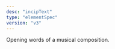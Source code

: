 ```yaml
---
desc: "incipText"
type: "elementSpec"
version: "v3"
---
```


Opening words of a musical composition.